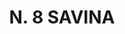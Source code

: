 ---
title: "N. 8 SAVINA"
plant-name: "N. 8"
plant-number: "008"
plant-xml: "/assets/xml/plant008.xml"
plant-title: "N. 8 SAVINA"
plant-taxon-link: "http://www.worldfloraonline.org/taxon/wfo-0000354994 http://www.worldfloraonline.org/taxon/wfo-0000355663"
plant-taxon-link: "[I. Juniperus Sabina L.] [II, Juniperus phoenicea L."
layout: single-xml
---